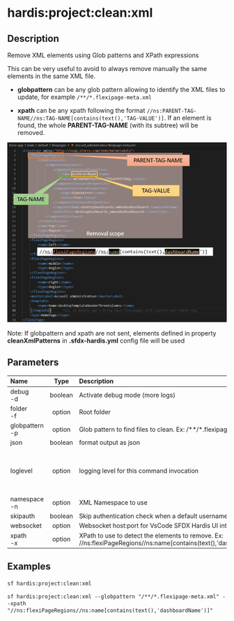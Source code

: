 <!-- This file has been generated with command 'sf hardis:doc:plugin:generate'. Please do not update it manually or it may be overwritten -->
# hardis:project:clean:xml

## Description

Remove XML elements using Glob patterns and XPath expressions
  
This can be very useful to avoid to always remove manually the same elements in the same XML file.

- **globpattern** can be any glob pattern allowing to identify the XML files to update, for example `/**/*.flexipage-meta.xml`

- **xpath** can be any xpath following the format `//ns:PARENT-TAG-NAME//ns:TAG-NAME[contains(text(),'TAG-VALUE')]`. If an element is found, the whole **PARENT-TAG-NAME** (with its subtree) will be removed.

![How to build cleaning XPath](https://github.com/hardisgroupcom/sfdx-hardis/raw/main/docs/assets/images/doc-clean-xml.jpg)

Note: If globpattern and xpath are not sent, elements defined in property **cleanXmlPatterns** in **.sfdx-hardis.yml** config file will be used
  
  

## Parameters

| Name               |  Type   | Description                                                                                                         |                  Default                  | Required |                        Options                        |
|:-------------------|:-------:|:--------------------------------------------------------------------------------------------------------------------|:-----------------------------------------:|:--------:|:-----------------------------------------------------:|
| debug<br/>-d       | boolean | Activate debug mode (more logs)                                                                                     |                                           |          |                                                       |
| folder<br/>-f      | option  | Root folder                                                                                                         |                 force-app                 |          |                                                       |
| globpattern<br/>-p | option  | Glob pattern to find files to clean. Ex: /**/*.flexipage-meta.xml                                                   |                                           |          |                                                       |
| json               | boolean | format output as json                                                                                               |                                           |          |                                                       |
| loglevel           | option  | logging level for this command invocation                                                                           |                   warn                    |          | trace<br/>debug<br/>info<br/>warn<br/>error<br/>fatal |
| namespace<br/>-n   | option  | XML Namespace to use                                                                                                | <http://soap.sforce.com/2006/04/metadata> |          |                                                       |
| skipauth           | boolean | Skip authentication check when a default username is required                                                       |                                           |          |                                                       |
| websocket          | option  | Websocket host:port for VsCode SFDX Hardis UI integration                                                           |                                           |          |                                                       |
| xpath<br/>-x       | option  | XPath to use to detect the elements to remove. Ex: //ns:flexiPageRegions//ns:name[contains(text(),'dashboardName')] |                                           |          |                                                       |

## Examples

```shell
sf hardis:project:clean:xml
```

```shell
sf hardis:project:clean:xml --globpattern "/**/*.flexipage-meta.xml" --xpath "//ns:flexiPageRegions//ns:name[contains(text(),'dashboardName')]"
```


